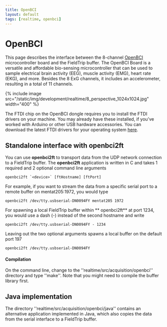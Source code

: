 ```yaml
---
title: OpenBCI
layout: default
tags: [realtime, openbci]
---
```


# OpenBCI

This page describes the interface between the 8-channel [OpenBCI](http://www.openbci.com) microcontroller board and the FieldTrip buffer. The OpenBCI Board is a versatile and affordable bio-sensing microcontroller that can be used to sample electrical brain activity (EEG), muscle activity (EMG), heart rate (EKG), and more. Besides the 8 ExG channels, it includes an accelerometer, resulting in a total of 11 channels.

{% include image src="/static/img/development/realtime/8_perspective_1024x1024.jpg" width="400" %}

The FTDI chip on the OpenBCI dongle requires you to install the FTDI drivers on your machine. You may already have these installed, if you’ve worked with Arduino or other USB hardware accessories. You can download the latest FTDI drivers for your operating system [here](http://www.ftdichip.com/Drivers/VCP.htm).
## Standalone interface with openbci2ft

You can use **openbci2ft** to transport data from the UDP network connection to a FieldTrip buffer. The **openbci2ft** application is written in C and takes 1 required and 2 optional command line arguments

    openbci2ft `<device>` [ftHostname] [ftPort]

For example, if you want to stream the data from a specific serial port to a remote buffer on mentat205:1972, you would type

    openbci2ft /dev/tty.usbserial-DN0094FY mentat205 1972
    
For spawning a local FieldTrip buffer within ** openbci2ft** at port 1234, you would use a dash (-) instead of the second hostname and write

    openbci2ft /dev/tty.usbserial-DN0094FY - 1234
    
Leaving out the two optional arguments spawns a local buffer on the default port 197

    openbci2ft /dev/tty.usbserial-DN0094FY

#### Compilation

On the command line, change to the ''realtime/src/acquisition/openbci'' directory and type ''make''. Note that you might need to compile the buffer library first.

## Java implementation

The directory ''realtime/src/acquisition/openbci/java'' contains an alternative application implemented in Java, which also copies the data from the serial interface to a FieldTrip buffer.
